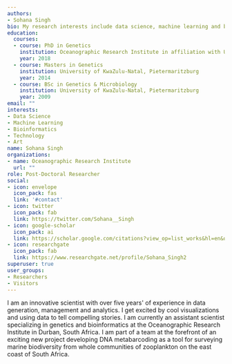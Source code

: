 ```yaml
---
authors:
- Sohana Singh
bio: My research interests include data science, machine learning and bioinformatics.
education:
  courses:
  - course: PhD in Genetics
    institution: Oceanographic Research Institute in affiliation with University of KwaZulu-Natal, Westville
    year: 2018
  - course: Masters in Genetics
    institution: University of KwaZulu-Natal, Pietermaritzburg
    year: 2014
  - course: BSc in Genetics & Microbiology
    institution: University of KwaZulu-Natal, Pietermaritzburg
    year: 2009
email: ""
interests:
- Data Science
- Machine Learning
- Bioinformatics
- Technology
- Art
name: Sohana Singh
organizations:
- name: Oceanographic Research Institute
  url: ""
role: Post-Doctoral Researcher
social:
- icon: envelope
  icon_pack: fas
  link: '#contact'
- icon: twitter
  icon_pack: fab
  link: https://twitter.com/Sohana__Singh
- icon: google-scholar
  icon_pack: ai
  link: https://scholar.google.com/citations?view_op=list_works&hl=en&user=rWiy6VwAAAAJ
- icon: researchgate
  icon_pack: fab 
  link: https://www.researchgate.net/profile/Sohana_Singh2
superuser: true
user_groups:
- Researchers
- Visitors
---
```


I am an innovative scientist with over five years' of experience in data generation, management and analytics. I get excited by cool visualizations and using data to tell compelling stories. I am currently an assistant scientist specializing in genetics and bioinformatics at the Oceanographic Research Institute in Durban, South Africa. I am part of a team at the forefront of an exciting new project developing DNA metabarcoding as a tool for surveying marine biodiversity from whole communities of zooplankton on the east coast of South Africa.
